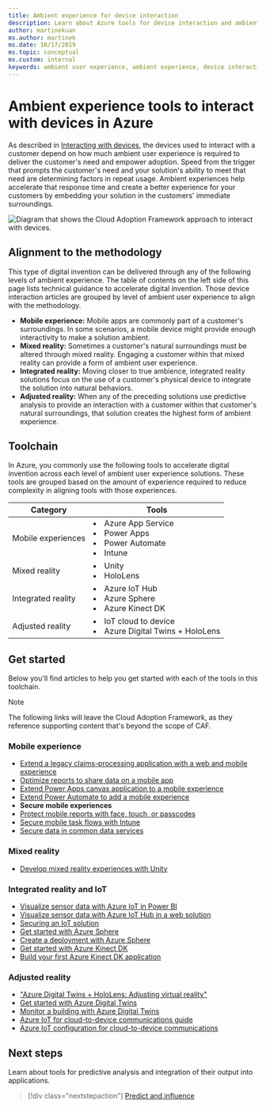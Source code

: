 ```yaml
---
title: Ambient experience for device interaction
description: Learn about Azure tools for device interaction and ambient experiences that augment customers' natural surroundings and behaviors.
author: martinekuan
ms.author: martinek
ms.date: 10/17/2019
ms.topic: conceptual
ms.custom: internal
keywords: ambient user experience, ambient experience, device interaction
---
```


# Ambient experience tools to interact with devices in Azure

As described in [Interacting with devices](../considerations/devices.md), the devices used to interact with a customer depend on how much ambient user experience is required to deliver the customer's need and empower adoption. Speed from the trigger that prompts the customer's need and your solution's ability to meet that need are determining factors in repeat usage. Ambient experiences help accelerate that response time and create a better experience for your customers by embedding your solution in the customers' immediate surroundings.

![Diagram that shows the Cloud Adoption Framework approach to interact with devices.](../../_images/innovate/ambient-experiences.png)

## Alignment to the methodology

This type of digital invention can be delivered through any of the following levels of ambient experience. The table of contents on the left side of this page lists technical guidance to accelerate digital invention. Those device interaction articles are grouped by level of ambient user experience to align with the methodology.

- **Mobile experience:** Mobile apps are commonly part of a customer's surroundings. In some scenarios, a mobile device might provide enough interactivity to make a solution ambient.
- **Mixed reality:** Sometimes a customer's natural surroundings must be altered through mixed reality. Engaging a customer within that mixed reality can provide a form of ambient user experience.
- **Integrated reality:** Moving closer to true ambience, integrated reality solutions focus on the use of a customer's physical device to integrate the solution into natural behaviors.
- **Adjusted reality:** When any of the preceding solutions use predictive analysis to provide an interaction with a customer within that customer's natural surroundings, that solution creates the highest form of ambient experience.

## Toolchain

In Azure, you commonly use the following tools to accelerate digital invention across each level of ambient user experience solutions. These tools are grouped based on the amount of experience required to reduce complexity in aligning tools with those experiences.

| Category | Tools |
|---|---|
| Mobile experiences | <li> Azure App Service <li> Power Apps <li> Power Automate <li> Intune |
| Mixed reality | <li> Unity <li> HoloLens |
| Integrated reality | <li> Azure IoT Hub <li> Azure Sphere <li> Azure Kinect DK |
| Adjusted reality | <li> IoT cloud to device <li> Azure Digital Twins + HoloLens |

## Get started

Below you'll find articles to help you get started with each of the tools in this toolchain.

> [!NOTE]
> The following links will leave the Cloud Adoption Framework, as they reference supporting content that's beyond the scope of CAF.

### Mobile experience

- [Extend a legacy claims-processing application with a web and mobile experience](/azure/architecture/solution-ideas/articles/adding-a-modern-web-and-mobile-frontend-to-a-legacy-claims-processing-application)
- [Optimize reports to share data on a mobile app](/power-bi/create-reports/desktop-create-phone-report)
- [Extend Power Apps canvas application to a mobile experience](/powerapps/mobile/run-powerapps-on-mobile)
- [Extend Power Automate to add a mobile experience](/power-automate/create-mobile-task-flow)
- **Secure mobile experiences**
- [Protect mobile reports with face, touch, or passcodes](/power-bi/consumer/mobile/mobile-native-secure-access)
- [Secure mobile task flows with Intune](/power-automate/intune-support)
- [Secure data in common data services](/power-platform/admin/wp-security)

### Mixed reality

- [Develop mixed reality experiences with Unity](/windows/mixed-reality/develop/unity/unity-development-overview)

### Integrated reality and IoT

- [Visualize sensor data with Azure IoT in Power BI](/azure/iot-hub/iot-hub-live-data-visualization-in-power-bi)
- [Visualize sensor data with Azure IoT Hub in a web solution](/azure/iot-hub/iot-hub-live-data-visualization-in-web-apps)
- [Securing an IoT solution](/azure/iot-fundamentals/iot-security-architecture)
- [Get started with Azure Sphere](https://azure.microsoft.com/services/azure-sphere/get-started/)
- [Create a deployment with Azure Sphere](/azure-sphere/deployment/create-a-deployment)
- [Get started with Azure Kinect DK](/azure/Kinect-dk/about-azure-kinect-dk)
- [Build your first Azure Kinect DK application](/azure/Kinect-dk/build-first-app)

### Adjusted reality

- ["Azure Digital Twins + HoloLens: Adjusting virtual reality"](https://azure.microsoft.com/resources/videos/)
- [Get started with Azure Digital Twins](/azure/digital-twins/overview)
- [Monitor a building with Azure Digital Twins](/previous-versions/azure/digital-twins/tutorial-facilities-setup)
- [Azure IoT for cloud-to-device communications guide](/azure/iot-hub/iot-hub-devguide-c2d-guidance)
- [Azure IoT configuration for cloud-to-device communications](/azure/iot-hub/iot-hub-devguide-c2d-guidance)

## Next steps

Learn about tools for predictive analysis and integration of their output into applications.

> [!div class="nextstepaction"]
> [Predict and influence](./predict.md)

